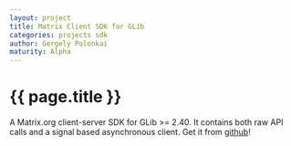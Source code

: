 ```yaml
---
layout: project
title: Matrix Client SDK for GLib
categories: projects sdk
author: Gergely Polonkai
maturity: Alpha
---
```


# {{ page.title }}
A Matrix.org client-server SDK for GLib >= 2.40. It contains both raw API calls and a signal based asynchronous client. Get it from [github](https://github.com/gergelypolonkai/matrix-glib-sdk)!
